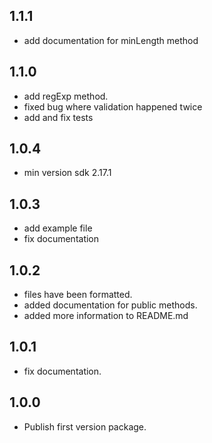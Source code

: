 ## 1.1.1
- add documentation for minLength method

## 1.1.0
- add regExp method.
- fixed bug where validation happened twice
- add and fix tests

## 1.0.4

- min version sdk 2.17.1

## 1.0.3

- add example file
- fix documentation

## 1.0.2

- files have been formatted.
- added documentation for public methods.
- added more information to README.md

## 1.0.1

- fix documentation.

## 1.0.0

- Publish first version package.
